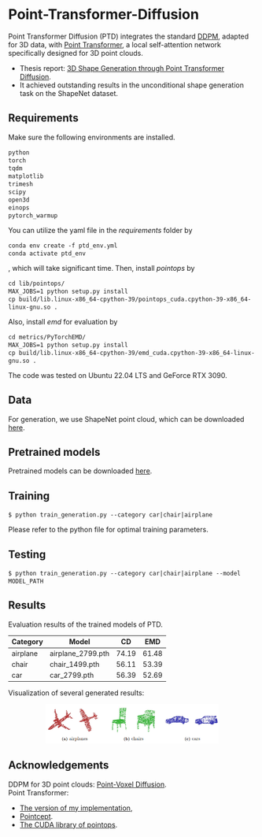# Point-Transformer-Diffusion

Point Transformer Diffusion (PTD) integrates the standard [DDPM](https://proceedings.neurips.cc/paper/2020/hash/4c5bcfec8584af0d967f1ab10179ca4b-Abstract.html), adapted for 3D data, 
with [Point Transformer](https://openaccess.thecvf.com/content/ICCV2021/html/Zhao_Point_Transformer_ICCV_2021_paper.html?ref=https://githubhelp.com), a local self-attention network specifically designed for 3D point clouds.
- Thesis report: [3D Shape Generation through Point Transformer Diffusion](https://odr.chalmers.se/items/def57c0b-8918-4f80-968c-9b1bfda56433). 
- It achieved outstanding results in the unconditional shape generation task on the ShapeNet dataset.

## Requirements

Make sure the following environments are installed.

```
python
torch
tqdm
matplotlib
trimesh
scipy
open3d
einops
pytorch_warmup
```

You can utilize the yaml file in the *requirements* folder by
```
conda env create -f ptd_env.yml 
conda activate ptd_env
```
, which will take significant time. Then, install *pointops* by

```
cd lib/pointops/
MAX_JOBS=1 python setup.py install
cp build/lib.linux-x86_64-cpython-39/pointops_cuda.cpython-39-x86_64-linux-gnu.so .
```

Also, install *emd* for evaluation by 

```
cd metrics/PyTorchEMD/
MAX_JOBS=1 python setup.py install
cp build/lib.linux-x86_64-cpython-39/emd_cuda.cpython-39-x86_64-linux-gnu.so .
```

The code was tested on Ubuntu 22.04 LTS and GeForce RTX 3090.

## Data

For generation, we use ShapeNet point cloud, which can be downloaded [here](https://drive.google.com/drive/folders/1G0rf-6HSHoTll6aH7voh-dXj6hCRhSAQ).

## Pretrained models

Pretrained models can be downloaded [here](https://drive.google.com/drive/folders/1HstSf2kYYGMIc-_w87IMUuIA0dsOcQSe).

## Training

```
$ python train_generation.py --category car|chair|airplane
```
Please refer to the python file for optimal training parameters.

## Testing
```
$ python train_generation.py --category car|chair|airplane --model MODEL_PATH
```

## Results

Evaluation results of the trained models of PTD.

| Category | Model             | CD    | EMD   |
|----------|-------------------|-------|-------|
| airplane | airplane_2799.pth | 74.19 | 61.48    |
| chair    | chair_1499.pth    | 56.11 | 53.39 |
| car      | car_2799.pth      | 56.39 | 52.69 |

Visualization of several generated results: 

<p align="center">
  <img src="assets/ptd_generative_results.png" width="70%"/>
</p>

## Acknowledgements

DDPM for 3D point clouds: [Point-Voxel Diffusion](https://github.com/alexzhou907/PVD). <br>
Point Transformer: 
- [The version of my implementation](https://github.com/jxl152/Point-Transformer),
- [Pointcept](https://github.com/Pointcept/Pointcept).
- [The CUDA library of pointops](https://github.com/hszhao/PointWeb).